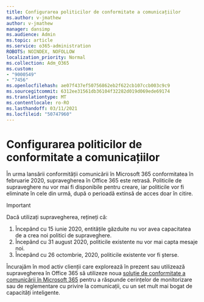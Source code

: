 ```yaml
---
title: Configurarea politicilor de conformitate a comunicațiilor
ms.author: v-jmathew
author: v-jmathew
manager: dansimp
ms.audience: Admin
ms.topic: article
ms.service: o365-administration
ROBOTS: NOINDEX, NOFOLLOW
localization_priority: Normal
ms.collection: Adm_O365
ms.custom:
- "9000549"
- "7456"
ms.openlocfilehash: ae07f437ef50756862eb2f622cb107ccb003c9c9
ms.sourcegitcommit: 6312ee31561db36104f32282d019d069ede69174
ms.translationtype: MT
ms.contentlocale: ro-RO
ms.lasthandoff: 03/11/2021
ms.locfileid: "50747960"
---
```

# <a name="configure-communication-compliance-policies"></a>Configurarea politicilor de conformitate a comunicațiilor

În urma lansării conformității comunicării în Microsoft 365 conformitatea în februarie 2020, supravegherea în Office 365 este retrasă. Politicile de supraveghere nu vor mai fi disponibile pentru creare, iar politicile vor fi eliminate în cele din urmă, după o perioadă extinsă de acces doar în citire.

> [!IMPORTANT]
> Dacă utilizați supravegherea, rețineți că:
>
> 1. Începând cu 15 iunie 2020, entitățile găzduite nu vor avea capacitatea de a crea noi politici de supraveghere.
> 2. Începând cu 31 august 2020, politicile existente nu vor mai capta mesaje noi.
> 3. Începând cu 26 octombrie, 2020, politicile existente vor fi șterse.

Încurajăm în mod activ clienții care explorează în prezent sau utilizează supravegherea în Office 365 să utilizeze noua [soluție de conformitate a comunicării în Microsoft 365](https://go.microsoft.com/fwlink/?linkid=2128593) pentru a răspunde cerințelor de monitorizare sau de reglementare cu privire la comunicații, cu un set mult mai bogat de capacități inteligente.
